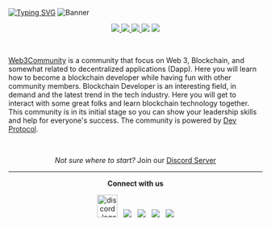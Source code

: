 [![Typing SVG](https://readme-typing-svg.herokuapp.com?color=%2336BCF7&size=32&center=true&height=61&lines=Happy+thanksgiving+%E2%9C%A8)](https://git.io/typing-svg)
![Banner](https://user-images.githubusercontent.com/72812470/134735139-8dd74c7f-82b3-4a80-8e28-205ba04ce345.png)
<br>
<p align="center">
<a href= "https://github.com/web3community/web3community.github.io/issues" alt = "Open-issues">
  <img src = "https://img.shields.io/github/issues/web3community/web3community.github.io" target="blank" />
</a>
<a href="https://discord.gg/TSRwqx4K2v" alt="community-discord-server">
   <img src="https://img.shields.io/discord/835424705410236427?logo=discord&?style=for-the-badge" target="blank" />
</a>
<a href= "https://github.com/web3community" alt = "Stars">
  <img src = "https://img.shields.io/github/stars/web3community?style=social" target="blank" />
</a>
<a href="https://twitter.com/web3community" alt="Follow Web3Community on Twitter">
<img src="https://img.shields.io/twitter/follow/web3community?label=Web3Community&style=social" /></a>
<a href="https://github.com/web3community/start-here" alt="License">
<img src="https://img.shields.io/github/license/web3community/start-here.svg" /></a>
</p>

<br>

[Web3Community](https://web3community.github.io/) is a community that focus on Web 3, Blockchain, and somewhat related to decentralized applications (Dapp). Here you will learn how to become a blockchain developer while having fun with other community members. Blockchain Developer is an interesting field, in demand and the latest trend in the tech industry. Here you will get to interact with some great folks and learn blockchain technology together. This community is in its initial stage so you can show your leadership skills and help for everyone's success. The community is powered by [Dev Protocol](https://devprotocol.xyz/).

<br>
<p>
<p align="center"><i>Not sure where to start?</i> Join our <a href="https://discord.gg/TSRwqx4K2v">Discord Server</a></p>
</p>

---

<p align="center"><strong>Connect with us</strong></p>
<p align="center"> 
<a href="https://discord.gg/TSRwqx4K2v"><img alt="discord_logo" 
src="https://discord.com/assets/3437c10597c1526c3dbd98c737c2bcae.svg" width="40px" height="45px"/></a>
&nbsp;
<a href="https://twitter.com/web3community"><img src="https://img.icons8.com/color/48/000000/twitter--v1.png"/></a>
&nbsp;
<a href="mailto:web3opensourcecommunity@gmail.com"><img src="https://img.icons8.com/color/48/000000/apple-mail.png"/></a>
&nbsp;
<a href="https://github.com/web3community"><img src="https://img.icons8.com/fluency/48/000000/github.png"/></a>
&nbsp;
<a href="https://www.linkedin.com/company/web3community"><img src="https://img.icons8.com/fluency/48/000000/linkedin.png"/></a>
